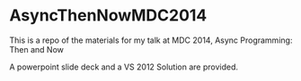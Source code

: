 AsyncThenNowMDC2014
===================

This is a repo of the materials for my talk at MDC 2014, Async Programming: Then and Now

A powerpoint slide deck and a VS 2012 Solution are provided.

